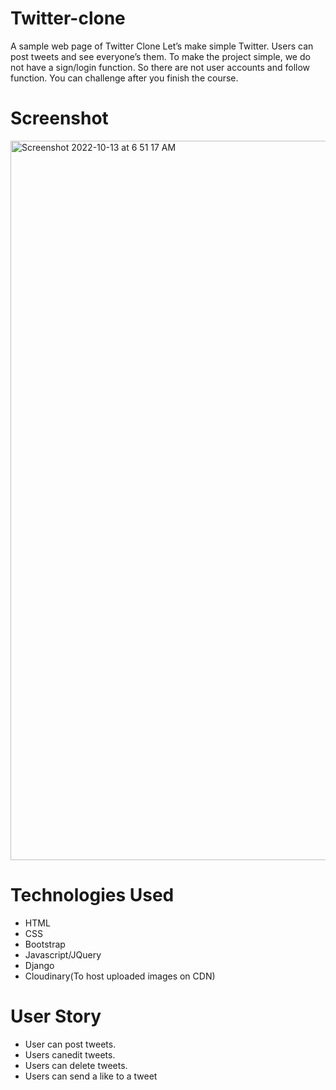 # Twitter-clone
A sample web page of Twitter Clone Let’s make simple Twitter. Users can post tweets and see everyone’s them. To make the project simple, we do not have a sign/login function. So there are not user accounts and follow function. You can challenge after you finish the course.
# Screenshot
<img width="1151" alt="Screenshot 2022-10-13 at 6 51 17 AM" src="https://user-images.githubusercontent.com/111345784/195526566-65ccc84a-7c01-4652-9d12-ffa542a97730.png">

# Technologies Used
* HTML
* CSS
* Bootstrap
* Javascript/JQuery
* Django
* Cloudinary(To host uploaded images on CDN)
# User Story
* User can post tweets.
* Users canedit tweets.
* Users can delete tweets.
* Users can send a like to a tweet

